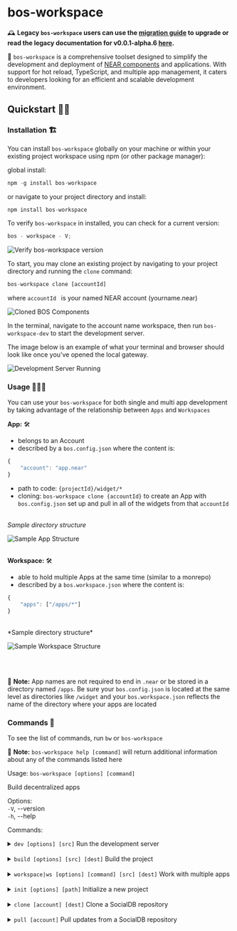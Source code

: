 # bos-workspace

🕰️ **Legacy `bos-workspace` users can use the [migration guide](https://github.com/NEARBuilders/bos-workspace/blob/main/MIGRATION_GUIDE.md) to upgrade or read the legacy documentation for v0.0.1-alpha.6 [here](https://github.com/NEARBuilders/bos-workspace/tree/version/0.0.1-alpha.6).**

🧰 `bos-workspace` is a comprehensive toolset designed to simplify the development and deployment of [NEAR components](https://docs.near.org/bos/tutorial/quickstart) and applications. With support for hot reload, TypeScript, and multiple app management, it caters to developers looking for an efficient and scalable development environment.

## Quickstart 🏃🏾

### Installation 🏗️

You can install `bos-workspace` globally on your machine or within your existing project workspace using npm (or other package manager):

global install:

```js
npm -g install bos-workspace
```

or navigate to your project directory and install:

```js
npm install bos-workspace
```

To verify `bos-workspace` in installed, you can check for a current version:

```js
bos - workspace - V;
```

![Verify `bos-workspace` version](https://ipfs.near.social/ipfs/bafkreicfg4xkejbblvcx25l4h7m33ldsghe5ktyut3crttqtb3ju4srinu)

To start, you may clone an existing project by navigating to your project directory and running the `clone` command:

```js
bos-workspace clone [accountId]
```

where `accountId ` is your named NEAR account (yourname.near)

![Cloned BOS Components](https://ipfs.near.social/ipfs/bafkreieema6nmzovnqoyd5nvfuvlwknhw3nlc7ahpqwa3wasj7vwpimdia)

In the terminal, navigate to the account name workspace, then run `bos-workspace-dev` to start the development server.

The image below is an example of what your terminal and browser should look like once you've opened the local gateway.

![Development Server Running](https://ipfs.near.social/ipfs/bafkreialqprya6kmcziz2n2ws4utp7yr5vt4k3ddazmxr4c54my42lqeum)

### Usage 👷🏽‍♀️

You can use your `bos-workspace` for both single and multi app development by taking advantage of the relationship between `Apps` and `Workspaces`

**App:** 🛠️

- belongs to an Account
- described by a `bos.config.json` where the content is:

```js
{
    "account": "app.near"
}
```

- path to code: `{projectId}/widget/*`
- cloning: `bos-workspace clone {accountId}` to create an App with `bos.config.json` set up and pull in all of the widgets from that `accountId`
  <br><br>

_Sample directory structure_

![Sample App Structure](https://ipfs.near.social/ipfs/bafkreifbfspi2oa74ueyfrtnhllwbgfqsjahd7l4jjpw4hdzne3f5bqq7i)
<br><br>

**Workspace:** 🛠️

- able to hold multiple Apps at the same time (similar to a monrepo)
- described by a `bos.workspace.json` where the content is:

```js
{
    "apps": ["/apps/*"]
}
```

<br>
*Sample directory structure*

![Sample Workspace Structure](https://ipfs.near.social/ipfs/bafkreieev4w5jaghtmhvif66oeyra4riabo7gd3t4katupqmxlqw7lwh74)

<br><br>

📝 **Note:** App names are not required to end in `.near` or be stored in a directory named `/apps`. Be sure your `bos.config.json` is located at the same level as directories like `/widget` and your `bos.workspace.json` reflects the name of the directory where your apps are located

### Commands 🤖

To see the list of commands, run `bw` or `bos-workspace`

📝 **Note:** `bos-workspace help [command]` will return additional information about any of the commands listed here

Usage: `bos-workspace [options] [command]`

Build decentralized apps

Options: <br>
`-V`, --version<br>
`-h`, --help

Commands:

<details>
<summary><code>dev [options] [src]</code> Run the development server</summary>
<br>
Usage: <code>bos-workspace dev [options] [src]</code><br><br>

Arguments: <br>
<code>src</code>: Path to the app source code (default: ".")
<br><br>
Options:<br>
<code>-p, --port `<port>` </code> Port to run the server on (default: "8080")<br>
<code>-g, --gateway `<gateway>`</code> Path to custom gateway dist<br>
<code>--no-gateway</code> Disable the gateway<br>
<code>--no-hot</code> Disable hot reloading<br>
<code>--no-open</code> Disable opening the browser<br>
<code>-h, --help</code>Display help for command<br>

</details>
<br>
<details>
<summary><code>build [options] [src] [dest]</code> Build the project</summary>
<br>
Usage: <code>bos-workspace build [options] [src] [dest]</code><br><br>

Arguments: <br>
<code>src</code>: Path to the app source code (default: ".")
<code>dest</code>: Destination path
<br><br>
Options:<br>
<code>-n, --network `<network>` </code>Network<br>
<code>-l, --loglevel `<loglevel>`</code>log level (ERROR, WARN, INFO, DEV, BUILD, DEBUG) (default: "BUILD")
<br>
<code>-h, --help</code>Display help for command<br>

</details>
<br>

<details>
<summary><code>workspace|ws [options] [command] [src] [dest]</code> Work with multiple apps</summary>
<br>
Usage: <code>workspace|ws [options] [command] [src] [dest]</code><br><br>

Arguments: <br>
<code>command</code>: command to run<br>
<code>src</code>: Path to the workspace (default: ".")<br>
<code>dest</code>: Destination path
<br><br>
Options:<br>
<code>-n, --network `<network>` </code>Network<br>
<code>-l, --loglevel `<loglevel>`</code>log level (ERROR, WARN, INFO, DEV, BUILD, DEBUG) (default: "BUILD")
<br>
<code>-p, --port `<port>` </code> Port to run the server on (default: "8080")<br>
<code>-g, --gateway `<gateway>`</code> Path to custom gateway dist<br>
<code>--no-gateway</code> Disable the gateway<br>
<code>--no-hot</code> Disable hot reloading<br>
<code>--no-open</code> Disable opening the browser<br>
<code>-h, --help</code>Display help for command<br>

</details>
<br>
<details>
<summary><code>init [options] [path]</code> Initialize a new project</summary>
<br>
Usage: <code>bos-workspace init [options] [path]
</code><br><br>

Arguments: <br>
<code>path</code>: where to init the project<br>

Options:<br>
<code>-t, --template `<template>` </code>template to use (js-single, js-multi) (default: "js-single")
<br>
<code>-h, --help</code>Display help for command<br>

</details>
<br>
<details>
<summary><code>clone [account] [dest]</code> Clone a SocialDB repository</summary>
<br>
Usage: <code>bos-workspace clone [account] [dest]
</code><br><br>

Arguments: <br>
<code>account</code>: accountId<br>
<code>dest</code>: destination path

Options:<br>
<code>-h, --help</code>Display help for command<br>

</details>
<br>
<details>
<summary><code>pull [account]</code> Pull updates from a SocialDB repository</summary>
<br>
Usage: <code>bos-workspace pull [account]</code><br><br>

Arguments: <br>
<code>account</code>: accountId<br>

Options:<br>
<code>-h, --help</code>Display help for command<br>

</details>
